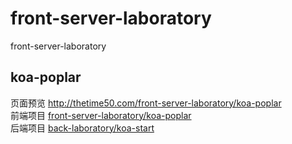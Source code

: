 # front-server-laboratory
front-server-laboratory


## koa-poplar
页面预览 http://thetime50.com/front-server-laboratory/koa-poplar  
前端项目 [front-server-laboratory/koa-poplar](https://github.com/thetime50/front-server-laboratory/tree/master/koa-poplar)  
后端项目 [back-laboratory/koa-start](https://github.com/thetime50/back-laboratory/tree/master/koa-start)  

